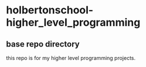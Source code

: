 # holbertonschool-higher_level_programming
## base repo directory
    
this repo is for my higher level programming projects.